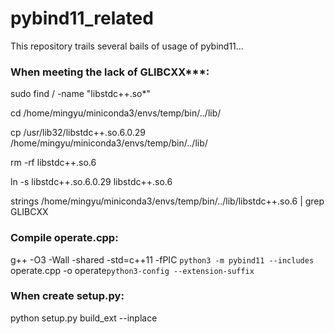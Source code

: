 # pybind11_related

This repository trails several bails of usage of pybind11...

### When meeting the lack of GLIBCXX***:

sudo find / -name "libstdc++.so*"

cd /home/mingyu/miniconda3/envs/temp/bin/../lib/

cp /usr/lib32/libstdc++.so.6.0.29 /home/mingyu/miniconda3/envs/temp/bin/../lib/

rm -rf libstdc++.so.6

ln -s libstdc++.so.6.0.29 libstdc++.so.6

strings /home/mingyu/miniconda3/envs/temp/bin/../lib/libstdc++.so.6 | grep GLIBCXX

### Compile operate.cpp:

g++ -O3 -Wall -shared -std=c++11 -fPIC `python3 -m pybind11 --includes` operate.cpp -o operate`python3-config --extension-suffix`

### When create setup.py:

python setup.py build_ext --inplace



